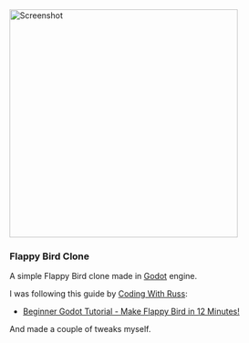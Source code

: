 <img src="https://i.ibb.co/vkHsZvc/flappy-bird-clone.png" alt="Screenshot" width="400"/>

### Flappy Bird Clone
A simple Flappy Bird clone made in [Godot](https://github.com/godotengine/godot) engine.

I was following this guide by [Coding With Russ](https://www.youtube.com/@CodingWithRuss):
- [Beginner Godot Tutorial - Make Flappy Bird in 12 Minutes!](https://youtu.be/9f9t9eiCDAA?si=d8JaVoMjiPjb7CPv)

And made a couple of tweaks myself.
